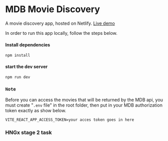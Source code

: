 # MDB Movie Discovery

A movie discovery app, hosted on Netlify. [Live demo](https://www.movie-discovery-fabian.nelify.app)

In order to run this app locally, follow the steps below.

#### Install dependencies

```
npm install
```

#### start the dev server

```
npm run dev
```

### `Note`

Before you can access the movies that will be returned by the MDB api, you must create "`.env` file" in the root folder, then put in your MDB authorization token exactly as show below.

```
VITE_REACT_APP_ACCESS_TOKEN=your acces token goes in here
```

### HNGx stage 2 task

